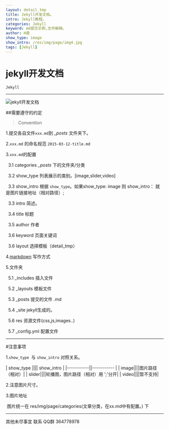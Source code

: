 ```yaml
---
layout: detail_tmp
title: Jekyll开发文档。
intro: Jekyll教程。
categories: Jekyll
keyword: md提交示例,文件解释。
author: H君
show_type: image
show_intro: /res/img/page/img4.jpg
tags: [Jekyll]
---
```


# jekyll开发文档

`Jekyll`

--- 

![jekyll开发文档](../res/img/page/img4.jpg) 

##需要遵守的约定 

>Convention 

1.提交各自文件`xxx.md`到 *_posts* 文件夹下。 

2.`xxx.md` 的命名规范 `2015-03-12-title.md`

3.`xxx.md`的配置 

&nbsp;&nbsp;3.1 categories *_posts* 下的文件夹/分类 

&nbsp;&nbsp;3.2 show_type 列表展示的类别。[image,slider,video]

&nbsp;&nbsp;3.3 show_intro 根据 `show_type`。如果show_type: image 则 show_intro： 就是图片链接地址（相对路径）;

&nbsp;&nbsp;3.3 intro 简述。

&nbsp;&nbsp;3.4 title 标题
 
&nbsp;&nbsp;3.5 author 作者
 
&nbsp;&nbsp;3.6 keyword 页面关键词
 
&nbsp;&nbsp;3.6 layout 选择模板（detail_tmp）

4.[markdown](http://lixiaoshenxian.com/markdown.html) 写作方式 

5.文件夹

&nbsp;&nbsp;5.1 _includes 插入文件 

&nbsp;&nbsp;5.2 _layouts 模板文件

&nbsp;&nbsp;5.3 _posts 提交的文件 .md

&nbsp;&nbsp;5.4 _site jekyll生成的。

&nbsp;&nbsp;5.6 res 资源文件(css,js,images..)

&nbsp;&nbsp;5.7 _config.yml 配置文件


------------------ 
#注意事项 

1.`show_type `与 `show_intro` 对照关系。 


| show_type ||||      show_intro      |
|-----------||----------- |
| image||||图片路径（相对）| 
| slider||||轮播图，图片路径（相对）用 ';'分开|
| video||||暂不支持|

2.注意图片尺寸。 

3.图片地址  

&nbsp;图片统一在 res/img/page/categories(文章分类，在xx.md中有配置。) 下 
 
------

其他未尽事宜 联系 QQ群 364778978 

